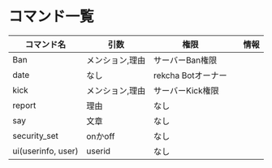 # コマンド一覧
コマンド名 | 引数 | 権限  |　情報   |
------- | ------- | --------|------ |  
Ban | メンション,理由 | サーバーBan権限 |
date | なし | rekcha Botオーナー|
kick | メンション,理由 | サーバーKick権限
report | 理由 | なし
say | 文章 | なし
security_set | onかoff | なし
ui(userinfo, user) | userid | なし 
